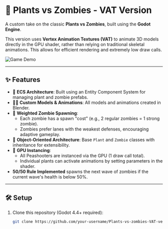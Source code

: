 # 🌻 Plants vs Zombies - VAT Version

A custom take on the classic **Plants vs Zombies**, built using the **Godot Engine**.

This version uses **Vertex Animation Textures (VAT)** to animate 3D models directly in the GPU shader, rather than relying on traditional skeletal animations. This allows for efficient rendering and extremely low draw calls.

![Game Demo](demo.gif) <!-- Replace 'demo.gif' with the actual file name or link -->

---

## ✨ Features

- 🧱 **ECS Architecture**: Built using an Entity Component System for managing plant and zombie prefabs.
- 🧑‍🎨 **Custom Models & Animations**: All models and animations created in Blender.
- 🎲 **Weighted Zombie Spawning**:
  - Each zombie has a spawn "cost" (e.g., 2 regular zombies = 1 strong zombie).
  - Zombies prefer lanes with the weakest defenses, encouraging adaptive gameplay.
- 🧠 **Object-Oriented Architecture**: Base `Plant` and `Zombie` classes with inheritance for extensibility.
- 🚀 **GPU Instancing**:
  - All Peashooters are instanced via the GPU (1 draw call total).
  - Individual plants can activate animations by setting parameters in the shader.
- **50/50 Rule Implemented** spawns the next wave of zombies if the current wave's health is below 50%.

---

## 🛠 Setup

1. Clone this repository (Godot 4.4+ required):
   ```bash
   git clone https://github.com/your-username/Plants-vs-zombies-VAT-version.git
